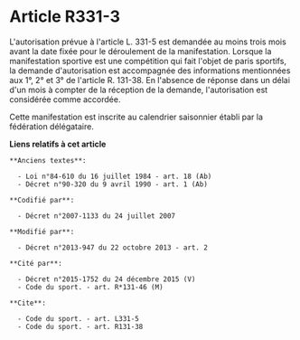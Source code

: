 # Article R331-3

L'autorisation prévue à l'article L. 331-5 est demandée au moins trois mois avant la date fixée pour le déroulement de la
manifestation. Lorsque la manifestation sportive est une compétition qui fait l'objet de paris sportifs, la demande
d'autorisation est accompagnée des informations mentionnées aux 1°, 2° et 3° de l'article R. 131-38. En l'absence de réponse
dans un délai d'un mois à compter de la réception de la demande, l'autorisation est considérée comme accordée. 

Cette manifestation est inscrite au calendrier saisonnier établi par la fédération délégataire.

**Liens relatifs à cet article**

	**Anciens textes**:

	  - Loi n°84-610 du 16 juillet 1984 - art. 18 (Ab)
	  - Décret n°90-320 du 9 avril 1990 - art. 1 (Ab)

	**Codifié par**:

	  - Décret n°2007-1133 du 24 juillet 2007

	**Modifié par**:

	  - Décret n°2013-947 du 22 octobre 2013 - art. 2

	**Cité par**:

	  - Décret n°2015-1752 du 24 décembre 2015 (V)
	  - Code du sport. - art. R*131-46 (M)

	**Cite**:

	  - Code du sport. - art. L331-5
	  - Code du sport. - art. R131-38
